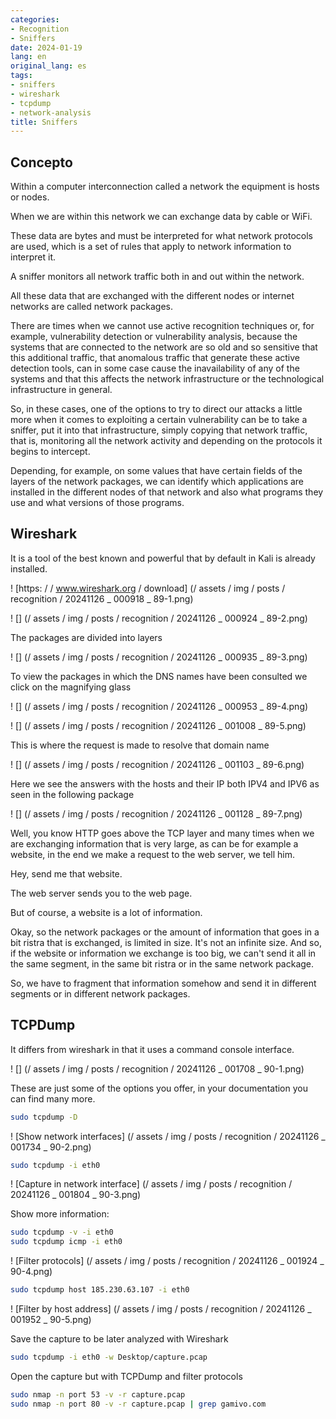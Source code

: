 ```yaml
---
categories:
- Recognition
- Sniffers
date: 2024-01-19
lang: en
original_lang: es
tags:
- sniffers
- wireshark
- tcpdump
- network-analysis
title: Sniffers
---
```


## Concepto

Within a computer interconnection called a network the equipment is hosts or nodes.

When we are within this network we can exchange data by cable or WiFi.

These data are bytes and must be interpreted for what network protocols are used, which is a set of rules that apply to network information to interpret it.

A sniffer monitors all network traffic both in and out within the network.

All these data that are exchanged with the different nodes or internet networks are called network packages.

There are times when we cannot use active recognition techniques or, for example, vulnerability detection or vulnerability analysis, because the systems that are connected to the network are so old and so sensitive that this additional traffic, that anomalous traffic that generate these active detection tools, can in some case cause the inavailability of any of the systems and that this affects the network infrastructure or the technological infrastructure in general.

So, in these cases, one of the options to try to direct our attacks a little more when it comes to exploiting a certain vulnerability can be to take a sniffer, put it into that infrastructure, simply copying that network traffic, that is, monitoring all the network activity and depending on the protocols it begins to intercept.

Depending, for example, on some values that have certain fields of the layers of the network packages, we can identify which applications are installed in the different nodes of that network and also what programs they use and what versions of those programs.

## Wireshark

It is a tool of the best known and powerful that by default in Kali is already installed.

! [https: / / www.wireshark.org / download] (/ assets / img / posts / recognition / 20241126 _ 000918 _ 89-1.png)

! [] (/ assets / img / posts / recognition / 20241126 _ 000924 _ 89-2.png)

The packages are divided into layers

! [] (/ assets / img / posts / recognition / 20241126 _ 000935 _ 89-3.png)

To view the packages in which the DNS names have been consulted we click on the magnifying glass

! [] (/ assets / img / posts / recognition / 20241126 _ 000953 _ 89-4.png)

! [] (/ assets / img / posts / recognition / 20241126 _ 001008 _ 89-5.png)

This is where the request is made to resolve that domain name

! [] (/ assets / img / posts / recognition / 20241126 _ 001103 _ 89-6.png)

Here we see the answers with the hosts and their IP both IPV4 and IPV6 as seen in the following package

! [] (/ assets / img / posts / recognition / 20241126 _ 001128 _ 89-7.png)

Well, you know HTTP goes above the TCP layer and many times when we are exchanging information that is very large, as can be for example a website, in the end we make a request to the web server, we tell him.

Hey, send me that website.

The web server sends you to the web page.

But of course, a website is a lot of information.

Okay, so the network packages or the amount of information that goes in a bit ristra that is exchanged, is limited in size. It's not an infinite size. And so, if the website or information we exchange is too big, we can't send it all in the same segment, in the same bit ristra or in the same network package.

So, we have to fragment that information somehow and send it in different segments or in different network packages.

## TCPDump

It differs from wireshark in that it uses a command console interface.

! [] (/ assets / img / posts / recognition / 20241126 _ 001708 _ 90-1.png)

These are just some of the options you offer, in your documentation you can find many more.

```bash
sudo tcpdump -D
```

! [Show network interfaces] (/ assets / img / posts / recognition / 20241126 _ 001734 _ 90-2.png)

```bash
sudo tcpdump -i eth0
```

! [Capture in network interface] (/ assets / img / posts / recognition / 20241126 _ 001804 _ 90-3.png)

Show more information:

```bash
sudo tcpdump -v -i eth0
sudo tcpdump icmp -i eth0
```

! [Filter protocols] (/ assets / img / posts / recognition / 20241126 _ 001924 _ 90-4.png)

```bash
sudo tcpdump host 185.230.63.107 -i eth0
```

! [Filter by host address] (/ assets / img / posts / recognition / 20241126 _ 001952 _ 90-5.png)

Save the capture to be later analyzed with Wireshark

```bash
sudo tcpdump -i eth0 -w Desktop/capture.pcap
```

Open the capture but with TCPDump and filter protocols

```bash
sudo nmap -n port 53 -v -r capture.pcap
sudo nmap -n port 80 -v -r capture.pcap | grep gamivo.com
```